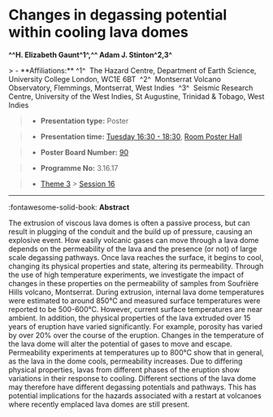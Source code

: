 # Changes in degassing potential within cooling lava domes

**^^H. Elizabeth Gaunt^1^,^^  Adam J. Stinton^2,3^**

<!-- more -->> - **Affiliations:** ^1^  The Hazard Centre, Department of Earth Science, University College London, WC1E 6BT  ^2^  Montserrat Volcano Observatory, Flemmings, Montserrat, West Indies  ^3^  Seismic Research Centre, University of the West Indies, St Augustine, Trinidad & Tobago, West Indies 

> - **Presentation type:** Poster

> - **Presentation time:** [Tuesday 16:30 - 18:30](../sessions_comparison.md#__tabbed_2_6), [Room Poster Hall](../maps_venue.md#__tabbed_1_1)

> - **Poster Board Number:** [90](../map_poster_boards.md#tuesday)

> - **Programme No:** 3.16.17

> - [Theme 3](../theme3.md) > [Session 16](../sessions/session-3-16.md)

--- 

:fontawesome-solid-book: **Abstract**

The extrusion of viscous lava domes is often a passive process, but can result in plugging of the conduit and the build up of pressure, causing an explosive event. How easily volcanic gases can move through a lava dome depends on the permeability of the lava and the presence (or not) of large scale degassing pathways. Once lava reaches the surface, it begins to cool, changing its physical properties and state, altering its permeability.
Through the use of high temperature experiments, we investigate the impact of changes in these properties on the permeability of samples from Soufrière Hills volcano, Montserrat. During extrusion, internal lava dome temperatures were estimated to around 850°C and measured surface temperatures were reported to be 500-600°C. However, current surface temperatures are near ambient. In addition, the physical properties of the lava extruded over 15 years of eruption have varied significantly. For example, porosity has varied by over 20% over the course of the eruption.
Changes in the temperature of the lava dome will alter the potential of gases to move and escape. Permeability experiments at temperatures up to 800°C show that in general, as the lava in the dome cools, permeability increases. Due to differing physical properties, lavas from different phases of the eruption show variations in their response to cooling. Different sections of the lava dome may therefore have different degassing potentials and pathways. This has potential implications for the hazards associated with a restart at volcanoes where recently emplaced lava domes are still present.

